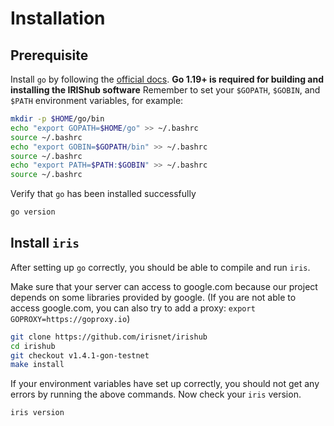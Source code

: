# Installation

## Prerequisite

Install `go` by following the [official docs](https://golang.org/doc/install). **Go 1.19+ is required for building and installing the IRIShub software**
Remember to set your `$GOPATH`, `$GOBIN`, and `$PATH` environment variables, for example:

```bash
mkdir -p $HOME/go/bin
echo "export GOPATH=$HOME/go" >> ~/.bashrc
source ~/.bashrc
echo "export GOBIN=$GOPATH/bin" >> ~/.bashrc
source ~/.bashrc
echo "export PATH=$PATH:$GOBIN" >> ~/.bashrc
source ~/.bashrc
```

Verify that `go` has been installed successfully

```bash
go version
```

## Install `iris`

After setting up `go` correctly, you should be able to compile and run `iris`.

Make sure that your server can access to google.com because our project depends on some libraries provided by google. (If you are not able to access google.com, you can also try to add a proxy: `export GOPROXY=https://goproxy.io`)

```bash
git clone https://github.com/irisnet/irishub
cd irishub
git checkout v1.4.1-gon-testnet
make install
```

If your environment variables have set up correctly, you should not get any errors by running the above commands.
Now check your `iris` version.

```bash
iris version
```
